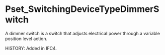 # Pset_SwitchingDeviceTypeDimmerSwitch

A dimmer switch is a switch that adjusts electrical power through a variable position level action.
<!-- end of short definition -->

 HISTORY: Added in IFC4.
